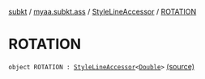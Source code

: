 [subkt](../../index.md) / [myaa.subkt.ass](../index.md) / [StyleLineAccessor](index.md) / [ROTATION](./-r-o-t-a-t-i-o-n.md)

# ROTATION

`object ROTATION : `[`StyleLineAccessor`](index.md)`<`[`Double`](https://kotlinlang.org/api/latest/jvm/stdlib/kotlin/-double/index.html)`>` [(source)](https://github.com/Myaamori/SubKt/blob/0.1.19/src/main/kotlin/myaa/subkt/ass/parser.kt#L517)